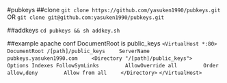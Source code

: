 #pubkeys
##clone
`git clone https://github.com/yasuken1990/pubkeys.git` OR `git clone git@github.com:yasuken1990/pubkeys.git`

##addkeys
`cd pubkeys && sh addkey.sh`

##example apache conf
DocumentRoot is public_keys
`<VirtualHost *:80>`
`    DocumentRoot /[path]/public_keys`
`    ServerName pubkeys.yasuken1990.com`
`    <Directory "/[path]/public_keys">`
`        Options Indexes FollowSymLinks`
`        AllowOverride all`
`        Order allow,deny`
`        Allow from all`
`    </Directory>`
`</VirtualHost>`
